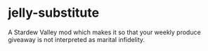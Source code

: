# jelly-substitute
A Stardew Valley mod which makes it so that your weekly produce giveaway is not interpreted as marital infidelity.
